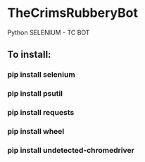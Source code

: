 # TheCrimsRubberyBot
Python SELENIUM - TC BOT

## To install:
### pip install selenium
### pip install psutil
### pip install requests
### pip install wheel
### pip install undetected-chromedriver
